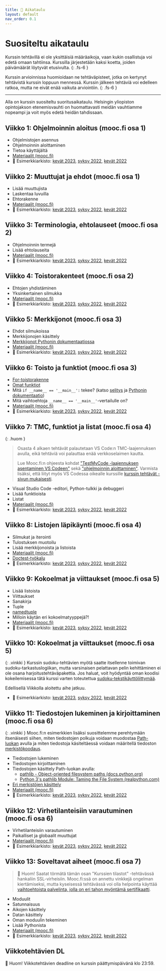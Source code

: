 ```yaml
---
title: 📅 Aikataulu
layout: default
nav_order: 0.1
---
```


# Suositeltu aikataulu

Kurssin tehtävillä ei ole yksittäisiä määräaikoja, vaan kukin osallistuja voi edetä omaan tahtiinsa. Kurssilla järjestetään kaksi koetta, joiden päivämäärät löytyvät etusivulta.
{: .fs-6 }

Kurssin arvioinnissa huomioidaan ne tehtäväpisteet, jotka on kertynyt tehtävistä kurssin loppuun mennessä. Kurssin jälkeen tehtäviä voi edelleen ratkoa, mutta ne eivät enää vaikuta arviointiin.
{: .fs-6 }

---

Alla on kurssin suositeltu suoritusaikataulu. Helsingin yliopiston opintojakson etenemisvauhti on huomattavasti meidän vauhtiamme nopeampi ja voit myös edetä heidän tahdissaan.


## Viikko 1: Ohjelmoinnin aloitus (mooc.fi osa 1)

* Ohjelmistojen asennus
* Ohjelmoinnin aloittaminen
* Tietoa käyttäjältä
* [Materiaalit (mooc.fi)](https://ohjelmointi-23.mooc.fi/osa-1)
* 📁 Esimerkkiarkisto: [kevät 2023](https://github.com/python-ohjelmointi/esimerkit-k23/tree/master/osa01), [syksy 2022](https://github.com/python-ohjelmointi/esimerkit-s22/blob/main/osa01), [kevät 2022](https://github.com/python-ohjelmointi/esimerkit/blob/main/osa01)


## Viikko 2: Muuttujat ja ehdot (mooc.fi osa 1)

* Lisää muuttujista
* Laskentaa luvuilla
* Ehtorakenne
* [Materiaalit (mooc.fi)](https://ohjelmointi-23.mooc.fi/osa-1)
* 📁 Esimerkkiarkisto: [kevät 2023](https://github.com/python-ohjelmointi/esimerkit-k23/tree/master/osa01), [syksy 2022](https://github.com/python-ohjelmointi/esimerkit-s22/blob/main/osa01), [kevät 2022](https://github.com/python-ohjelmointi/esimerkit/blob/main/osa01)


## Viikko 3: Terminologia, ehtolauseet (mooc.fi osa 2)

* Ohjelmoinnin termejä
* Lisää ehtolauseita
* [Materiaalit (mooc.fi)](https://ohjelmointi-23.mooc.fi/osa-2)
* 📁 Esimerkkiarkisto: [kevät 2023](https://github.com/python-ohjelmointi/esimerkit-k23/tree/master/osa02), [syksy 2022](https://github.com/python-ohjelmointi/esimerkit-s22/blob/main/osa02), [kevät 2022](https://github.com/python-ohjelmointi/esimerkit/blob/main/osa02)


## Viikko 4: Toistorakenteet (mooc.fi osa 2)

* Ehtojen yhdistäminen
* Yksinkertainen silmukka
* [Materiaalit (mooc.fi)](https://ohjelmointi-23.mooc.fi/osa-2)
* 📁 Esimerkkiarkisto: [kevät 2023](https://github.com/python-ohjelmointi/esimerkit-k23/tree/master/osa02), [syksy 2022](https://github.com/python-ohjelmointi/esimerkit-s22/blob/main/osa02), [kevät 2022](https://github.com/python-ohjelmointi/esimerkit/blob/main/osa02)


## Viikko 5: Merkkijonot (mooc.fi osa 3)

* Ehdot silmukoissa
* Merkkijonojen käsittely
* [Merkkijonot Pythonin dokumentaatiossa](https://docs.python.org/3/library/stdtypes.html#text-sequence-type-str)
* [Materiaalit (mooc.fi)](https://ohjelmointi-23.mooc.fi/osa-3)
* 📁 Esimerkkiarkisto: [kevät 2023](https://github.com/python-ohjelmointi/esimerkit-k23/tree/master/osa03), [syksy 2022](https://github.com/python-ohjelmointi/esimerkit-s22/blob/main/osa03), [kevät 2022](https://github.com/python-ohjelmointi/esimerkit/blob/main/osa03)


## Viikko 6: Toisto ja funktiot (mooc.fi osa 3)

* [For-toistorakenne](https://docs.python.org/3/tutorial/controlflow.html#for-statements)
* [Omat funktiot](https://docs.python.org/3/tutorial/controlflow.html#defining-functions)
* Mitä `if __name__ == '__main__':` tekee? (katso [selitys](https://stackoverflow.com/a/419185) ja [Pythonin dokumentaatio](https://docs.python.org/3/tutorial/modules.html#executing-modules-as-scripts))
* Mitä vaihtoehtoja `__name__ == '__main__'`-vertailulle on?
* [Materiaalit (mooc.fi)](https://ohjelmointi-23.mooc.fi/osa-3)
* 📁 Esimerkkiarkisto: [kevät 2023](https://github.com/python-ohjelmointi/esimerkit-k23/tree/master/osa03), [syksy 2022](https://github.com/python-ohjelmointi/esimerkit-s22/blob/main/osa03), [kevät 2022](https://github.com/python-ohjelmointi/esimerkit/blob/main/osa03)


## Viikko 7: TMC, funktiot ja listat (mooc.fi osa 4)

{: .huom }
> Osasta 4 alkaen tehtävät palautetaan VS Code:n TMC-laajennuksen avulla, eikä tehtäviä voi palauttaa enää verkkoselaimen kautta.
>
> Lue Mooc.fi:n ohjeesta kohdat ["TestMyCode -laajennuksen asentaminen VS Codeen"](https://www.mooc.fi/fi/installation/vscode/#TestMyCode-asentaminen) sekä ["ohjelmoinnin aloittaminen"](https://www.mooc.fi/fi/installation/vscode/#ohjelmoinnin-aloittaminen). Varmista lisäksi, että liityt myös VS Codessa oikealle kurssille [kurssin tehtävät -sivun mukaisesti](/tehtavat/).

* Visual Studio Code -editori, Python-tulkki ja debuggeri
* Lisää funktioista
* Listat
* [Materiaalit (mooc.fi)](https://ohjelmointi-23.mooc.fi/osa-4)
* 📁 Esimerkkiarkisto: [kevät 2023](https://github.com/python-ohjelmointi/esimerkit-k23/tree/master/osa04), [syksy 2022](https://github.com/python-ohjelmointi/esimerkit-s22/blob/main/osa04), [kevät 2022](https://github.com/python-ohjelmointi/esimerkit/blob/main/osa04)


## Viikko 8: Listojen läpikäynti (mooc.fi osa 4)

* Silmukat ja iterointi
* Tulostuksen muotoilu
* Lisää merkkijonoista ja listoista
* [Materiaalit (mooc.fi)](https://ohjelmointi-23.mooc.fi/osa-4)
* [Doctest-työkalu](https://docs.python.org/3/library/doctest.html)
* 📁 Esimerkkiarkisto: [kevät 2023](https://github.com/python-ohjelmointi/esimerkit-k23/tree/master/osa04), [syksy 2022](https://github.com/python-ohjelmointi/esimerkit-s22/blob/main/osa04), [kevät 2022](https://github.com/python-ohjelmointi/esimerkit/blob/main/osa04)


<!--## 29.3. Koe klo 11-21

Tässä kokeessa koealue on mooc.fi:n osat 1-4. Järjestämme kokeen "itsepalveluperiaatteella" klo 11-21 välillä.

Koe järjestetään [Viope](https://hh.viope.com/)-nimisessä järjestelmässä ja kokeeseen ei tarvitse ilmoittautua etukäteen. Kukin kokelas saa käyttää kokeeseen valitsemanaan aikana annetulla aikavälillä korkeintaan 2,5 tuntia. Aika alkaa siitä, kun avaat kokeen ensimmäisen kerran. Ole mahdollisissa ongelmatilanteissa yhteydessä opettajaan ensisijaisesti Teamsin välityksellä.

* [Viope](https://hh.viope.com/)
* [Tarkempia ohjeita kokeeseen liittyen.](./koe)
* Voit halutessasi osallistua vain yhteen kokeeseen tai käydä tekemässä kokeen kaksi kertaa, jolloin parempi arvosana jää voimaan.
* Mikäli sinulla on erityisopettajan lausunto kokeen lisäajasta, voit käyttää myös saamasi lisäajan. Jos lausunnossa ei ole eritelty lisäajan kestoa, koeaikasi on 3 tuntia 15 minuuttia.
-->

<!-- ## 5.4. Data-analytiikan vierailutunti, ohjausta tehtäviin ja kokeen malliratkaisuja

Teams-oppitunnilla ei käsitellä uusia aiheita, mutta olette erittäin tervetulleita kysymään vinkkejä esimerkiksi kurssin tehtäviin liittyen. Voimme myös käydä läpi viime Viikkolla pidetyn kokeen ratkaisuja.

Viikkon toinen aihe on data-analytiikan vierailijaluento. Tiedot vierailun järjestelyistä löydät [Teams-kanavalta](https://teams.microsoft.com/l/message/19:KnQxSEHIkCBbVSMTKvjrxs3ByXxO0TzpYoW8EC-svDY1@thread.tacv2/1680522479356?tenantId=a9e39483-dd21-4c25-b848-2a625cff7939&groupId=eafa80cc-40d6-41b3-b6ec-72b6ffabbeee&parentMessageId=1680522479356&teamName=Python-ohjelmointi&channelName=General&createdTime=1680522479356&allowXTenantAccess=false).

* [📁 Kokeen esimerkkiratkaisuja](https://github.com/python-ohjelmointi/esimerkit-k23/tree/master/malliratkaisut)
-->

## Viikko 9: Kokoelmat ja viittaukset (mooc.fi osa 5)

* Lisää listoista
* Viittaukset
* Sanakirja
* Tuple
* [namedtuple](https://docs.python.org/3/library/collections.html#collections.namedtuple)
* Milloin käytän eri kokoelmatyyppejä?!
* [Materiaalit (mooc.fi)](https://ohjelmointi-23.mooc.fi/osa-5)
* 📁 Esimerkkiarkisto: [kevät 2023](https://github.com/python-ohjelmointi/esimerkit-k23/tree/master/osa05), [syksy 2022](https://github.com/python-ohjelmointi/esimerkit-s22/blob/main/osa05), [kevät 2022](https://github.com/python-ohjelmointi/esimerkit/blob/main/osa05)


## Viikko 10: Kokoelmat ja viittaukset (mooc.fi osa 5)

{: .vinkki }
Kurssin sudoku-tehtävien myötä saatte itsellenne toimivan sudoku-tarkastuslogiikan, mutta varsinaisen pelattavan pelin kehittäminen ei ole osana harjoitustehtäväpakettia. Jos haluat, voit hyödyntää oman koodisi kokeilemisessa tätä kurssi varten toteutettua [sudoku-tekstikäyttöliittymää](https://github.com/python-ohjelmointi/esimerkit-k23/tree/master/sudoku).

Edellisellä Viikkolla aloitettu aihe jatkuu.

* 📁 Esimerkkiarkisto: [kevät 2023](https://github.com/python-ohjelmointi/esimerkit-k23/tree/master/osa05), [syksy 2022](https://github.com/python-ohjelmointi/esimerkit-s22/blob/main/osa05), [kevät 2022](https://github.com/python-ohjelmointi/esimerkit/blob/main/osa05)


## Viikko 11: Tiedostojen lukeminen ja kirjoittaminen (mooc.fi osa 6)

{: .vinkki }
Mooc.fi:n esimerkkien lisäksi suosittelemme perehtymään itsenäisesti siihen, miten tiedostojen polkuja voidaan muodostaa [Path-luokan](https://docs.python.org/3/library/pathlib.html) avulla ja miten tiedostoja käsiteltäessä voidaan määritellä tiedoston[ merkistökoodaus](https://codereview.doctor/features/python/best-practice/file-open-read-encoding).

* Tiedostojen lukeminen
* Tiedostojen kirjoittaminen
* Tiedostojen käsittely Path-luokan avulla:
    * [pathlib - Object-oriented filesystem paths (docs.python.org)](https://docs.python.org/3/library/pathlib.html)
    * [Python 3's pathlib Module: Taming the File System (realpython.com)](https://realpython.com/python-pathlib/)
* [Eri merkistöjen käsittely](https://codereview.doctor/features/python/best-practice/file-open-read-encoding)
* [Materiaalit (mooc.fi)](https://ohjelmointi-23.mooc.fi/osa-6)
* 📁 Esimerkkiarkisto: [kevät 2023](https://github.com/python-ohjelmointi/esimerkit-k23/tree/master/osa06), [syksy 2022](https://github.com/python-ohjelmointi/esimerkit-s22/blob/main/osa06), [kevät 2022](https://github.com/python-ohjelmointi/esimerkit/blob/main/osa06)


## Viikko 12: Virhetilanteisiin varautuminen (mooc.fi osa 6) <!-- ja testaaminen -->

<!--* Oman koodin yksikkötestaaminen-->
* Virhetilanteisiin varautuminen
* Paikalliset ja globaalit muuttujat
* [Materiaalit (mooc.fi)](https://ohjelmointi-23.mooc.fi/osa-6)
* 📁 Esimerkkiarkisto: [kevät 2023](https://github.com/python-ohjelmointi/esimerkit-k23/tree/master/osa06), [syksy 2022](https://github.com/python-ohjelmointi/esimerkit-s22/blob/main/osa06), [kevät 2022](https://github.com/python-ohjelmointi/esimerkit/blob/main/osa06)


## Viikko 13: Soveltavat aiheet (mooc.fi osa 7)

> 🔐 Huom! Saatat törmätä tämän osan "Kurssien tilastot" -tehtävässä hankaliin SSL-virheisiin. Mooc.fi:ssä on annettu vinkkejä ongelman kiertämiseksi, mutta kyseisessä tehtävässä voi olla helpointa käyttää [vaihtoehtoista palvelinta, jolla on eri tahon myöntämä sertifikaatti](/vinkit/#ssl-virheet-tehtävässä-kurssien-tilastot).

* Moduulit
* Satunnaisuus
* Aikojen käsittely
* Datan käsittely
* Oman moduulin tekeminen
* Lisää Pythonista
* [Materiaalit (mooc.fi)](https://ohjelmointi-23.mooc.fi/osa-7)
* 📁 Esimerkkiarkisto: [kevät 2023](https://github.com/python-ohjelmointi/esimerkit-k23/tree/master/osa07), [syksy 2022](https://github.com/python-ohjelmointi/esimerkit-s22/blob/main/osa07), [kevät 2022](https://github.com/python-ohjelmointi/esimerkit/blob/main/osa07)


<!--### 17.5. Koe klo 11-21 <del>ja viikkotehtävien DL klo 11</del>\*

Tässä kokeessa koealue painottuu mooc.fi:n osiin 1-4, mutta myös osien 5-7 osaaminen voi olla yksittäisissä tehtävissä tarpeen. Järjestämme kokeen "itsepalveluperiaatteella" klo 11-21 välillä.

Koe järjestetään ensimmäisen kokeen tavoin [Viope](https://hh.viope.com/)-nimisessä järjestelmässä ja kokeeseen ei tarvitse ilmoittautua etukäteen. Kukin kokelas saa käyttää kokeeseen valitsemanaan aikana annetulla aikavälillä korkeintaan 2,5 tuntia. Aika alkaa siitä, kun avaat kokeen ensimmäisen kerran. Ole mahdollisissa ongelmatilanteissa yhteydessä opettajaan ensisijaisesti Teamsin välityksellä.

Jos osallistuit jo edelliseen kokeeseen, saat halutessasi osallistua myös tähän ja korottaa arvosanaasi.

* [Viope](https://hh.viope.com/)
* [Tarkempia ohjeita kokeeseen liittyen.](./koe)
* Voit halutessasi osallistua vain yhteen kokeeseen tai käydä tekemässä kokeen kaksi kertaa, jolloin parempi arvosana jää voimaan.
* Mikäli sinulla on erityisopettajan lausunto kokeen lisäajasta, voit käyttää myös saamasi lisäajan. Jos lausunnossa ei ole eritelty lisäajan kestoa, koeaikasi on 3 tuntia 15 minuuttia.
* **Kaikkien Mooc.fi-tehtävien DL on kokeen alussa.**

Jätäthän kurssista vielä [opintojaksopalautetta!](https://mynet.haaga-helia.fi/group/pakki/opintopalaute)

\* **Viikkotehtävien DL on siirretty saman Viikkon perjantaille 19.5.**

-->

## Viikkotehtävien DL

📣 Huom! Viikkotehtävien deadline on kurssin päättymispäivänä klo 23:59.
